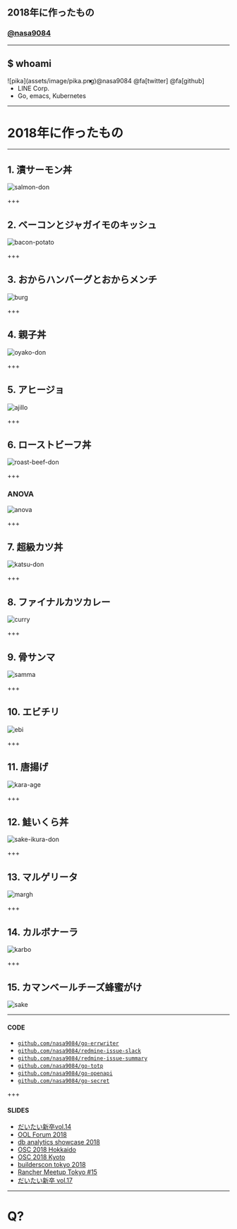 ## 2018年に作ったもの
### [@nasa9084](https://twitter.com/nasa9084)

---

## $ whoami

<div style="float: left;">
![pika](assets/image/pika.png)
</div>

* @nasa9084 @fa[twitter] @fa[github]
* LINE Corp.
* Go, emacs, Kubernetes

---

# 2018年に作ったもの

---

## 1. 漬サーモン丼

![salmon-don](assets/image/salmon-don.jpeg)

+++

## 2. ベーコンとジャガイモのキッシュ

![bacon-potato](assets/image/bacon-potato.jpeg)

+++

## 3. おからハンバーグとおからメンチ

![burg](assets/image/burg-and-menti.jpeg)

+++

## 4. 親子丼

![oyako-don](assets/image/oyako-don.jpeg)

+++

## 5. アヒージョ

![ajillo](assets/image/ajillo.jpeg)

+++

## 6. ローストビーフ丼

![roast-beef-don](assets/image/roast-beef-don.jpg)

+++

### ANOVA

![anova](assets/image/anova.png)

+++

## 7. 超級カツ丼

![katsu-don](assets/image/katsu-don.jpg)

+++

## 8. ファイナルカツカレー

![curry](assets/image/final-curry.jpg)

+++

## 9. 骨サンマ

![samma](assets/image/samma.jpg)

+++

## 10. エビチリ

![ebi](assets/image/ebi-chili.jpeg)

+++

## 11. 唐揚げ

![kara-age](assets/image/karaage.jpeg)

+++

## 12. 鮭いくら丼

![sake-ikura-don](assets/image/sake-ikura-don.png)

+++

## 13. マルゲリータ

![margh](assets/image/margh.png)

+++

## 14. カルボナーラ

![karbo](assets/image/karbo.jpeg)

+++

## 15. カマンベールチーズ蜂蜜がけ

![sake](assets/image/sake.jpeg)

---

#### CODE

* [`github.com/nasa9084/go-errwriter`](https://github.com/nasa9084/go-errwriter)
* [`github.com/nasa9084/redmine-issue-slack`](https://github.com/nasa9084/redmine-issue-slack)
* [`github.com/nasa9084/redmine-issue-summary`](https://github.com/nasa9084/redmine-issue-summary)
* [`github.com/nasa9084/go-totp`](https://github.com/nasa9084/go-totp)
* [`github.com/nasa9084/go-openapi`](https://github.com/nasa9084/go-openapi)
* [`github.com/nasa9084/go-secret`](https://github.com/nasa9084/go-secret)

+++

#### SLIDES

* [だいたい新卒vol.14](https://gitpitch.com/nasa9084/slides/ngineerxiv_vol14)
* [OOL Forum 2018](https://gitpitch.com/nasa9084/slides/oolforum2018)
* [db analytics showcase 2018](https://gitpitch.com/nasa9084/slides/dbas2018)
* [OSC 2018 Hokkaido](https://gitpitch.com/nasa9084/slides/osc18do)
* [OSC 2018 Kyoto](https://gitpitch.com/nasa9084/slides/osc18kyoto)
* [builderscon tokyo 2018](https://gitpitch.com/nasa9084/slides/builderscon18)
* [Rancher Meetup Tokyo #15](https://gitpitch.com/nasa9084/slides/rancherjp15)
* [だいたい新卒 vol.17](https://gitpitch.com/nasa9084/slides/ngineerxiv_vol17)

---

# Q?
